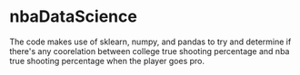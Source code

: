 # nbaDataScience
The code makes use of sklearn, numpy, and pandas to try and determine if there's any coorelation between college 
true shooting percentage and nba true shooting percentage when the player goes pro.
